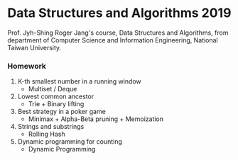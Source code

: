 # Data Structures and Algorithms 2019
Prof. Jyh-Shing Roger Jang's course, Data Structures and Algorithms, from department of Computer Science and Information Engineering, National Taiwan University.

### Homework
1. K-th smallest number in a running window
    - Multiset / Deque
2. Lowest common ancestor
    - Trie + Binary lifting
3. Best strategy in a poker game
    - Minimax + Alpha-Beta pruning + Memoization
4. Strings and substrings
    - Rolling Hash
5. Dynamic programming for counting
    - Dynamic Programming
